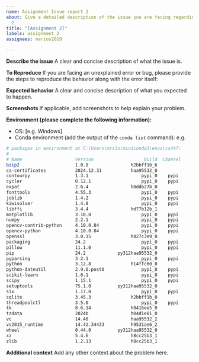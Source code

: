 ```yaml
---
name: Assignment Issue report 2
about: Give a detailed description of the issue you are facing regarding Assignment
  2
title: "[Assignment 2]"
labels: assignment_2
assignees: marios2019

---
```


**Describe the issue**
A clear and concise description of what the issue is.

**To Reproduce**
If you are facing an unexplained error or bug, please provide the steps to reproduce the behavior along with the error itself:

**Expected behavior**
A clear and concise description of what you expected to happen.

**Screenshots**
If applicable, add screenshots to help explain your problem.

**Environment (please complete the following information):**
 - OS: [e.g. Windows]
 - Conda environment (add the output of the `conda list` command): e.g.

```bash
# packages in environment at C:\Users\mrslo\miniconda3\envs\cs447:
#
# Name                    Version                   Build  Channel
bzip2                     1.0.8                h2bbff1b_6
ca-certificates           2024.12.31           haa95532_0
contourpy                 1.3.1                    pypi_0    pypi
cycler                    0.12.1                   pypi_0    pypi
expat                     2.6.4                h8ddb27b_0
fonttools                 4.55.3                   pypi_0    pypi
joblib                    1.4.2                    pypi_0    pypi
kiwisolver                1.4.8                    pypi_0    pypi
libffi                    3.4.4                hd77b12b_1
matplotlib                3.10.0                   pypi_0    pypi
numpy                     2.2.1                    pypi_0    pypi
opencv-contrib-python     4.10.0.84                pypi_0    pypi
opencv-python             4.10.0.84                pypi_0    pypi
openssl                   3.0.15               h827c3e9_0
packaging                 24.2                     pypi_0    pypi
pillow                    11.1.0                   pypi_0    pypi
pip                       24.2            py312haa95532_0
pyparsing                 3.2.1                    pypi_0    pypi
python                    3.12.8               h14ffc60_0
python-dateutil           2.9.0.post0              pypi_0    pypi
scikit-learn              1.6.1                    pypi_0    pypi
scipy                     1.15.1                   pypi_0    pypi
setuptools                75.1.0          py312haa95532_0
six                       1.17.0                   pypi_0    pypi
sqlite                    3.45.3               h2bbff1b_0
threadpoolctl             3.5.0                    pypi_0    pypi
tk                        8.6.14               h0416ee5_0
tzdata                    2024b                h04d1e81_0
vc                        14.40                haa95532_2
vs2015_runtime            14.42.34433          h9531ae6_2
wheel                     0.44.0          py312haa95532_0
xz                        5.4.6                h8cc25b3_1
zlib                      1.2.13               h8cc25b3_1
```

**Additional context**
Add any other context about the problem here.
